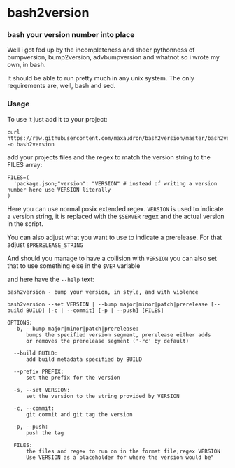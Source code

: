 # bash2version
### bash your version number into place
Well i got fed up by the incompleteness and sheer pythonness of bumpversion, bump2version, advbumpversion and whatnot so i wrote my own, in bash.

It should be able to run pretty much in any unix system. The only requirements are, well, bash and sed.

### Usage
To use it just add it to your project:
```
curl https://raw.githubusercontent.com/maxaudron/bash2version/master/bash2version -o bash2version
```

add your projects files and the regex to match the version string to the FILES array:
```
FILES=(
  'package.json;"version": "VERSION" # instead of writing a version number here use VERSION literally
)

```

Here you can use normal posix extended regex. `VERSION` is used to indicate a version string, it is replaced with the `$SEMVER` regex and the actual version in the script.

You can also adjust what you want to use to indicate a prerelease. For that adjust `$PRERELEASE_STRING`

And should you manage to have a collision with `VERSION` you can also set that to use something else in the `$VER` variable

and here have the `--help` text:
```
bash2version - bump your version, in style, and with violence

bash2version --set VERSION | --bump major|minor|patch|prerelease [--build BUILD] [-c | --commit] [-p | --push] [FILES]

OPTIONS:
  -b, --bump major|minor|patch|prerelease:
      bumps the specified version segment, prerelease either adds 
      or removes the prerelease segment ('-rc' by default)

  --build BUILD:
      add build metadata specified by BUILD

  --prefix PREFIX:
      set the prefix for the version

  -s, --set VERSION:
      set the version to the string provided by VERSION

  -c, --commit:
      git commit and git tag the version

  -p, --push:
      push the tag

  FILES:
      the files and regex to run on in the format file;regex VERSION
      Use VERSION as a placeholder for where the version would be"
```
